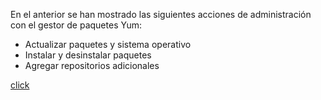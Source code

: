 En el anterior se han mostrado las siguientes acciones de administración con el gestor de paquetes Yum:
 - Actualizar paquetes y sistema operativo
 - Instalar y desinstalar paquetes
 - Agregar repositorios adicionales
 
<a href="http://localhost:8080/courses">click</a>